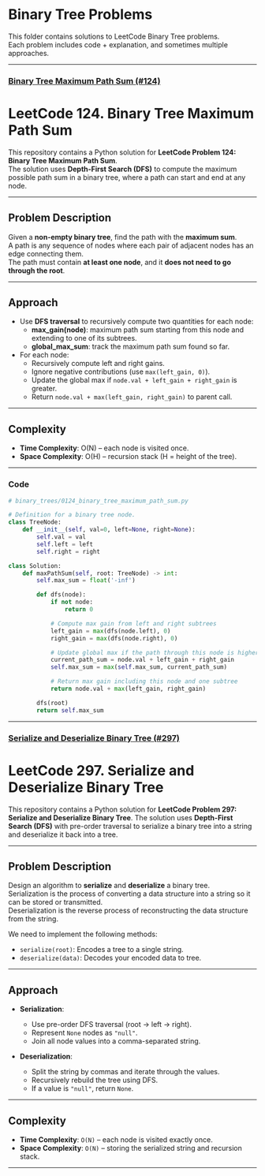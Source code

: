 # Binary Tree Problems 

This folder contains solutions to LeetCode Binary Tree problems.  
Each problem includes code + explanation, and sometimes multiple approaches. 

---

### [Binary Tree Maximum Path Sum (#124)](0124_binary_tree_maximum_path_sum.py)

# LeetCode 124. Binary Tree Maximum Path Sum

This repository contains a Python solution for **LeetCode Problem 124: Binary Tree Maximum Path Sum**.  
The solution uses **Depth-First Search (DFS)** to compute the maximum possible path sum in a binary tree, where a path can start and end at any node.

---

## Problem Description

Given a **non-empty binary tree**, find the path with the **maximum sum**.  
A path is any sequence of nodes where each pair of adjacent nodes has an edge connecting them.  
The path must contain **at least one node**, and it **does not need to go through the root**.

---

## Approach

- Use **DFS traversal** to recursively compute two quantities for each node:
  - **max_gain(node)**: maximum path sum starting from this node and extending to one of its subtrees.
  - **global_max_sum**: track the maximum path sum found so far.
- For each node:
  - Recursively compute left and right gains.
  - Ignore negative contributions (use `max(left_gain, 0)`).
  - Update the global max if `node.val + left_gain + right_gain` is greater.
  - Return `node.val + max(left_gain, right_gain)` to parent call.

---

## Complexity

- **Time Complexity**: O(N) – each node is visited once.
- **Space Complexity**: O(H) – recursion stack (H = height of the tree).

---

### Code

```python
# binary_trees/0124_binary_tree_maximum_path_sum.py

# Definition for a binary tree node.
class TreeNode:
    def __init__(self, val=0, left=None, right=None):
        self.val = val
        self.left = left
        self.right = right

class Solution:
    def maxPathSum(self, root: TreeNode) -> int:
        self.max_sum = float('-inf')

        def dfs(node):
            if not node:
                return 0

            # Compute max gain from left and right subtrees
            left_gain = max(dfs(node.left), 0)
            right_gain = max(dfs(node.right), 0)

            # Update global max if the path through this node is higher
            current_path_sum = node.val + left_gain + right_gain
            self.max_sum = max(self.max_sum, current_path_sum)

            # Return max gain including this node and one subtree
            return node.val + max(left_gain, right_gain)

        dfs(root)
        return self.max_sum
```
--- 

### [Serialize and Deserialize Binary Tree (#297)](0297_serialize_and_deserialize_binary_tree.py) 

# LeetCode 297. Serialize and Deserialize Binary Tree

This repository contains a Python solution for **LeetCode Problem 297: Serialize and Deserialize Binary Tree**. The solution uses **Depth-First Search (DFS)** with pre-order traversal to serialize a binary tree into a string and deserialize it back into a tree.

---

## Problem Description

Design an algorithm to **serialize** and **deserialize** a binary tree.  
Serialization is the process of converting a data structure into a string so it can be stored or transmitted.  
Deserialization is the reverse process of reconstructing the data structure from the string.

We need to implement the following methods:

- `serialize(root)`: Encodes a tree to a single string.
- `deserialize(data)`: Decodes your encoded data to tree.

---

## Approach

- **Serialization**:
  - Use pre-order DFS traversal (root → left → right).
  - Represent `None` nodes as `"null"`.
  - Join all node values into a comma-separated string.

- **Deserialization**:
  - Split the string by commas and iterate through the values.
  - Recursively rebuild the tree using DFS.
  - If a value is `"null"`, return `None`.

---

## Complexity

- **Time Complexity**: `O(N)` – each node is visited exactly once.
- **Space Complexity**: `O(N)` – storing the serialized string and recursion stack.

---

